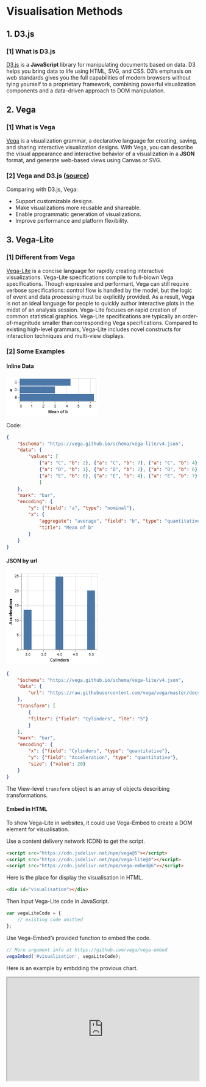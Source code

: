 # Visualisation Methods

## 1. D3.js

### [1] What is D3.js

[D3.js](https://d3js.org/) is a **JavaScript** library for manipulating documents based on data. D3 helps you bring data to life using HTML, SVG, and CSS. D3’s emphasis on web standards gives you the full capabilities of modern browsers without tying yourself to a proprietary framework, combining powerful visualization components and a data-driven approach to DOM manipulation.

## 2. Vega

### [1] What is Vega

[Vega](https://vega.github.io/vega/) is a visualization grammar, a declarative language for creating, saving, and sharing interactive visualization designs. With Vega, you can describe the visual appearance and interactive behavior of a visualization in a **JSON** format, and generate web-based views using Canvas or SVG.

### [2] Vega and D3.js ([source](https://vega.github.io/vega/about/vega-and-d3/))

Comparing with D3.js, Vega:

- Support customizable designs.
- Make visualizations more reusable and shareable.
- Enable programmatic generation of visualizations.
- Improve performance and platform flexibility.

## 3. Vega-Lite

### [1] Different from Vega

[Vega-Lite](https://vega.github.io/vega-lite/) is a concise language for rapidly creating interactive visualizations. Vega-Lite specifications compile to full-blown Vega specifications. Though expressive and performant, Vega can still require verbose specifications: control flow is handled by the model, but the logic of event and data processing must be explicitly provided. As a result, Vega is not an ideal language for people to quickly author interactive plots in the midst of an analysis session. Vega-Lite focuses on rapid creation of common statistical graphics. Vega-Lite specifications are typically an order-of-magnitude smaller than corresponding Vega specifications. Compared to existing high-level grammars, Vega-Lite includes novel constructs for interaction techniques and multi-view displays.

### [2] Some Examples

#### Inline Data

![Inline Data](pic/Vega-Lite_Inline_Data.png)

Code:

```json
{
    "$schema": "https://vega.github.io/schema/vega-lite/v4.json",
    "data": {
        "values": [
            {"a": "C", "b": 2}, {"a": "C", "b": 7}, {"a": "C", "b": 4},
            {"a": "D", "b": 1}, {"a": "D", "b": 2}, {"a": "D", "b": 6},
            {"a": "E", "b": 8}, {"a": "E", "b": 4}, {"a": "E", "b": 7}
            ]
    },
    "mark": "bar",
    "encoding": {
        "y": {"field": "a", "type": "nominal"},
        "x": {
            "aggregate": "average", "field": "b", "type": "quantitative",
            "title": "Mean of b"
        }
    }
}
```

#### JSON by url

![JSON by url](pic/Vega-Lite_JSON_by_url.png)

```json
{
    "$schema": "https://vega.github.io/schema/vega-lite/v4.json",
    "data": {
        "url": "https://raw.githubusercontent.com/vega/vega/master/docs/data/cars.json"
    },
    "transform": [
        {
        "filter": {"field": "Cylinders", "lte": "5"}
        }
    ],
    "mark": "bar",
    "encoding": {
        "x": {"field": "Cylinders", "type": "quantitative"},
        "y": {"field": "Acceleration", "type": "quantitative"},
        "size": {"value": 20}
    }
}
```

The View-level `transform` object is an array of objects describing transformations.

#### Embed in HTML

To show Vega-Lite in websites, it could use Vega-Embed to create a DOM element for visualisation.

Use a content delivery network (CDN) to get the script.

```html
<script src="https://cdn.jsdelivr.net/npm/vega@5"></script>
<script src="https://cdn.jsdelivr.net/npm/vega-lite@4"></script>
<script src="https://cdn.jsdelivr.net/npm/vega-embed@6"></script>
```
  
Here is the place for display the visualisation in HTML.

```html
<div id="visualisation"></div>
```

Then input Vega-Lite code in JavaScript.

```javascript
var vegaLiteCode = {
    // existing code omitted
};
```

Use Vega-Embed’s provided function to embed the code.

```javascript
// More argument info at https://github.com/vega/vega-embed
vegaEmbed('#visualisation', vegaLiteCode);
```

Here is an example by embdding the provious chart.

<iframe
  src="http://127.0.0.1:5500/Technical%20Description/data/vega-lite_embed.html"
  style="width:100%; height:270px;"
></iframe>
